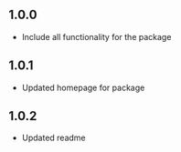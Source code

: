 ## 1.0.0

* Include all functionality for the package

## 1.0.1

* Updated homepage for package

## 1.0.2

* Updated readme
